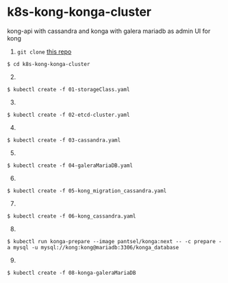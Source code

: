 # k8s-kong-konga-cluster
kong-api with cassandra and konga with galera mariadb as admin UI for kong  
1.  `git clone` [this repo](/../../)

```
$ cd k8s-kong-konga-cluster
```

2.
```
$ kubectl create -f 01-storageClass.yaml
```
3.
```
$ kubectl create -f 02-etcd-cluster.yaml
```
4.
```
$ kubectl create -f 03-cassandra.yaml
```
5.
```
$ kubectl create -f 04-galeraMariaDB.yaml
```
6.
```
$ kubectl create -f 05-kong_migration_cassandra.yaml
```
7.
```
$ kubectl create -f 06-kong_cassandra.yaml
```
8.
```
$ kubectl run konga-prepare --image pantsel/konga:next -- -c prepare -a mysql -u mysql://kong:kong@mariadb:3306/konga_database
```
9.
```
$ kubectl create -f 08-konga-galeraMariaDB
```
